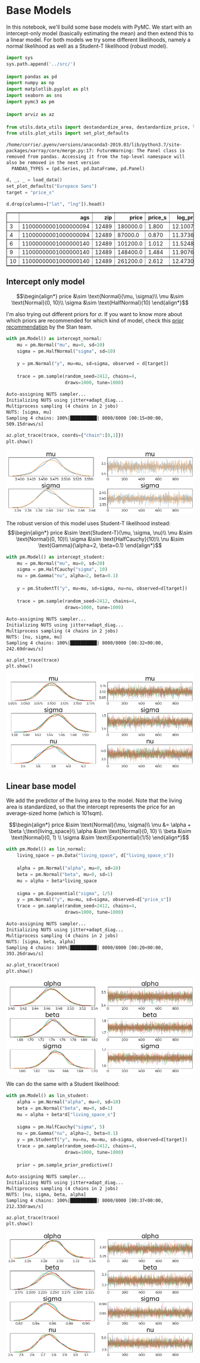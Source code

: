 # Base Models
In this notebook, we'll build some base models with PyMC. 
We start with an intercept-only model (basically estimating the mean) and then extend this to a linear model.
For both models we try some different likelihoods, namely a normal likelihood as well as a Student-T likelihood (robust model).


```python
import sys
sys.path.append('../src/')

import pandas as pd
import numpy as np
import matplotlib.pyplot as plt
import seaborn as sns
import pymc3 as pm

import arviz as az

from utils.data_utils import destandardize_area, destandardize_price, load_data, standardize_area
from utils.plot_utils import set_plot_defaults
```

    /home/corrie/.pyenv/versions/anaconda3-2019.03/lib/python3.7/site-packages/xarray/core/merge.py:17: FutureWarning: The Panel class is removed from pandas. Accessing it from the top-level namespace will also be removed in the next version
      PANDAS_TYPES = (pd.Series, pd.DataFrame, pd.Panel)



```python
d, _, _ = load_data()
set_plot_defaults("Europace Sans")
target = "price_s"
```


```python
d.drop(columns=["lat", "lng"]).head()
```




<div>
<style scoped>
    .dataframe tbody tr th:only-of-type {
        vertical-align: middle;
    }

    .dataframe tbody tr th {
        vertical-align: top;
    }

    .dataframe thead th {
        text-align: right;
    }
</style>
<table border="1" class="dataframe">
  <thead>
    <tr style="text-align: right;">
      <th></th>
      <th>ags</th>
      <th>zip</th>
      <th>price</th>
      <th>price_s</th>
      <th>log_price</th>
      <th>log_price_s</th>
      <th>sqm_price</th>
      <th>log_sqm_price</th>
      <th>log_sqm_price_s</th>
      <th>living_space</th>
      <th>living_space_s</th>
      <th>sale_year</th>
      <th>sale_month</th>
      <th>const_year</th>
      <th>const_year_s</th>
      <th>objecttype</th>
      <th>housetype</th>
      <th>usage</th>
      <th>interior_qual</th>
      <th>zip_code</th>
    </tr>
  </thead>
  <tbody>
    <tr>
      <td>3</td>
      <td>11000000001000000094</td>
      <td>12489</td>
      <td>180000.0</td>
      <td>1.800</td>
      <td>12.100712</td>
      <td>-0.814839</td>
      <td>2246.069379</td>
      <td>7.716937</td>
      <td>-1.009445</td>
      <td>80.14</td>
      <td>-0.276690</td>
      <td>2018</td>
      <td>8</td>
      <td>1936.0</td>
      <td>-1.210219</td>
      <td>flat</td>
      <td>NaN</td>
      <td>rent_out</td>
      <td>normal</td>
      <td>117</td>
    </tr>
    <tr>
      <td>4</td>
      <td>11000000001000000094</td>
      <td>12489</td>
      <td>87000.0</td>
      <td>0.870</td>
      <td>11.373663</td>
      <td>-2.045434</td>
      <td>1740.000000</td>
      <td>7.461640</td>
      <td>-1.700113</td>
      <td>50.00</td>
      <td>-0.671528</td>
      <td>2017</td>
      <td>7</td>
      <td>1910.0</td>
      <td>-1.913696</td>
      <td>flat</td>
      <td>NaN</td>
      <td>rent_out</td>
      <td>NaN</td>
      <td>117</td>
    </tr>
    <tr>
      <td>6</td>
      <td>11000000001000000140</td>
      <td>12489</td>
      <td>101200.0</td>
      <td>1.012</td>
      <td>11.524854</td>
      <td>-1.789530</td>
      <td>3066.666667</td>
      <td>8.028346</td>
      <td>-0.166971</td>
      <td>33.00</td>
      <td>-0.894229</td>
      <td>2016</td>
      <td>4</td>
      <td>2016.0</td>
      <td>0.954326</td>
      <td>flat</td>
      <td>NaN</td>
      <td>rent_out</td>
      <td>NaN</td>
      <td>117</td>
    </tr>
    <tr>
      <td>9</td>
      <td>11000000001000000140</td>
      <td>12489</td>
      <td>148400.0</td>
      <td>1.484</td>
      <td>11.907667</td>
      <td>-1.141586</td>
      <td>3420.142890</td>
      <td>8.137438</td>
      <td>0.128159</td>
      <td>43.39</td>
      <td>-0.758119</td>
      <td>2017</td>
      <td>1</td>
      <td>2017.0</td>
      <td>0.981383</td>
      <td>flat</td>
      <td>NaN</td>
      <td>rent_out</td>
      <td>sophisticated</td>
      <td>117</td>
    </tr>
    <tr>
      <td>10</td>
      <td>11000000001000000140</td>
      <td>12489</td>
      <td>261200.0</td>
      <td>2.612</td>
      <td>12.473042</td>
      <td>-0.184638</td>
      <td>3374.677003</td>
      <td>8.124055</td>
      <td>0.091954</td>
      <td>77.40</td>
      <td>-0.312584</td>
      <td>2016</td>
      <td>6</td>
      <td>2016.0</td>
      <td>0.954326</td>
      <td>flat</td>
      <td>NaN</td>
      <td>rent_out</td>
      <td>sophisticated</td>
      <td>117</td>
    </tr>
  </tbody>
</table>
</div>



## Intercept only model

$$\begin{align*}
price &\sim \text{Normal}(\mu, \sigma)\\
\mu &\sim \text{Normal}(0, 10)\\
\sigma &\sim \text{HalfNormal}(10)
\end{align*}$$

I'm also trying out different priors for $\sigma$. If you want to know more about which priors are recommended for which kind of model, check this [prior recommendation](https://github.com/stan-dev/stan/wiki/Prior-Choice-Recommendations) by the Stan team.


```python
with pm.Model() as intercept_normal:
    mu = pm.Normal("mu", mu=0, sd=10)
    sigma = pm.HalfNormal("sigma", sd=10)
    
    y = pm.Normal("y", mu=mu, sd=sigma, observed = d[target])
    
    trace = pm.sample(random_seed=2412, chains=4, 
                      draws=1000, tune=1000)
```

    Auto-assigning NUTS sampler...
    Initializing NUTS using jitter+adapt_diag...
    Multiprocess sampling (4 chains in 2 jobs)
    NUTS: [sigma, mu]
    Sampling 4 chains: 100%|██████████| 8000/8000 [00:15<00:00, 509.15draws/s]



```python
az.plot_trace(trace, coords={"chain":[0,1]})
plt.show()
```


![png](02_Base%20Models_files/02_Base%20Models_7_0.png)


The robust version of this model uses  Student-T likelihood instead:
$$\begin{align*}
price &\sim \text{Student-T}(\mu, \sigma, \nu)\\
\mu &\sim \text{Normal}(0, 10)\\
\sigma &\sim \text{HalfCauchy}(10)\\
\nu &\sim \text{Gamma}(\alpha=2, \beta=0.1)
\end{align*}$$


```python
with pm.Model() as intercept_student:
    mu = pm.Normal("mu", mu=0, sd=20)
    sigma = pm.HalfCauchy("sigma", 10)
    nu = pm.Gamma("nu", alpha=2, beta=0.1)
    
    y = pm.StudentT("y", mu=mu, sd=sigma, nu=nu, observed=d[target])
    
    trace = pm.sample(random_seed=2412, chains=4, 
                      draws=1000, tune=1000)
```

    Auto-assigning NUTS sampler...
    Initializing NUTS using jitter+adapt_diag...
    Multiprocess sampling (4 chains in 2 jobs)
    NUTS: [nu, sigma, mu]
    Sampling 4 chains: 100%|██████████| 8000/8000 [00:32<00:00, 242.69draws/s]



```python
az.plot_trace(trace)
plt.show()
```


![png](02_Base%20Models_files/02_Base%20Models_10_0.png)


## Linear base model
We add the predictor of the living area to the model. Note that the living area is standardized, so that the intercept represents the price for an average-sized home (which is 101sqm).

$$\begin{align*}
price &\sim \text{Normal}(\mu, \sigma)\\
\mu &= \alpha + \beta \;\text{living_space}\\
\alpha &\sim \text{Normal}(0, 10) \\
\beta &\sim \text{Normal}(0, 1) \\
\sigma &\sim \text{Exponential}(1/5)
\end{align*}$$


```python
with pm.Model() as lin_normal:
    living_space = pm.Data("living_space", d["living_space_s"])
    
    alpha = pm.Normal("alpha", mu=0, sd=10)
    beta = pm.Normal("beta", mu=0, sd=1)
    mu = alpha + beta*living_space
    
    sigma = pm.Exponential("sigma", 1/5)
    y = pm.Normal("y", mu=mu, sd=sigma, observed=d["price_s"])
    trace = pm.sample(random_seed=2412, chains=4, 
                      draws=1000, tune=1000)
```

    Auto-assigning NUTS sampler...
    Initializing NUTS using jitter+adapt_diag...
    Multiprocess sampling (4 chains in 2 jobs)
    NUTS: [sigma, beta, alpha]
    Sampling 4 chains: 100%|██████████| 8000/8000 [00:20<00:00, 393.26draws/s]



```python
az.plot_trace(trace)
plt.show()
```


![png](02_Base%20Models_files/02_Base%20Models_14_0.png)


We can do the same with a Student likelihood:


```python
with pm.Model() as lin_student:
    alpha = pm.Normal("alpha", mu=0, sd=10)
    beta = pm.Normal("beta", mu=0, sd=1)
    mu = alpha + beta*d["living_space_s"]
    
    sigma = pm.HalfCauchy("sigma", 5)
    nu = pm.Gamma("nu", alpha=2, beta=0.1)
    y = pm.StudentT("y", nu=nu, mu=mu, sd=sigma, observed=d[target])
    trace = pm.sample(random_seed=2412, chains=4, 
                      draws=1000, tune=1000)
    
    prior = pm.sample_prior_predictive()
```

    Auto-assigning NUTS sampler...
    Initializing NUTS using jitter+adapt_diag...
    Multiprocess sampling (4 chains in 2 jobs)
    NUTS: [nu, sigma, beta, alpha]
    Sampling 4 chains: 100%|██████████| 8000/8000 [00:37<00:00, 212.33draws/s]



```python
az.plot_trace(trace)
plt.show()
```


![png](02_Base%20Models_files/02_Base%20Models_17_0.png)

